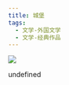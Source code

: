 ```yaml
---
title: 城堡
tags:
  - 文学-外国文学
  - 文学-经典作品
---
```


![](https://cdn.weread.qq.com/weread/cover/88/YueWen_29285983/s_YueWen_29285983.jpg)

undefined